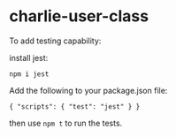 # charlie-user-class

To add testing capability:

install jest:

`npm i jest`

Add the following to your package.json file: 

`{
  "scripts": {
    "test": "jest"
  }
}`

then use `npm t` to run the tests.
